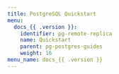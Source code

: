 ```yaml
---
title: PostgreSQL Quickstart
menu:
  docs_{{ .version }}:
    identifier: pg-remote-replica
    name: Quickstart
    parent: pg-postgres-guides
    weight: 16
menu_name: docs_{{ .version }}
---
```

